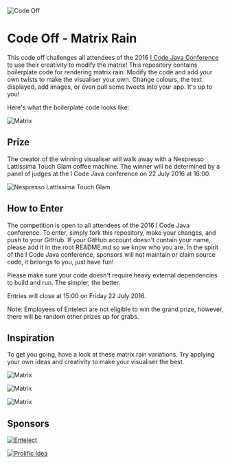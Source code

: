 ![Code Off](http://www.prolificidea.com/assets/img/code_off-logo.png "Code Off")

# Code Off - Matrix Rain
This code off challenges all attendees of the 2016 [I Code Java Conference](http://j-sa.co) to use their creativity to modify the matrix! This repository contains boilerplate code for rendering matrix rain. Modify the code and add your own twists to make the visualiser your own. Change colours, the text displayed, add images, or even pull some tweets into your app. It's up to you!

Here's what the boilerplate code looks like:

![Matrix](https://entelectsourceprodblob.blob.core.windows.net/assets/code-off-javasa-2016/jco1.png)

## Prize
The creator of the winning visualiser will walk away with a Nespresso Lattissima Touch Glam coffee machine.
The winner will be determined by a panel of judges at the I Code Java conference on 22 July 2016 at 16:00.

![Nespresso Lattissima Touch Glam](https://www.nespresso.com/ecom/medias/sys_master/public/10040819187742/M-Main-684x378-1-.jpg)

## How to Enter
The competition is open to all attendees of the 2016 I Code Java conference.
To enter, simply fork this repository, make your changes, and push to your GitHub.
If your GitHub account doesn't contain your name, please add it in the root README.md so we know who you are. In the spirit of the I Code Java conference, sponsors will not maintain or claim source code, it belongs to you, just have fun!

Please make sure your code doesn't require heavy external dependencies to build and run. The simpler, the better.

Entries will close at 15:00 on Friday 22 July 2016.

Note: Employees of Entelect are not eligible to win the grand prize, however, there will be random other prizes up for grabs.

## Inspiration
To get you going, have a look at these matrix rain variations. Try applying your own ideas and creativity to make your visualiser the best.

![Matrix](https://entelectsourceprodblob.blob.core.windows.net/assets/code-off-javasa-2016/jco2.png)

![Matrix](https://entelectsourceprodblob.blob.core.windows.net/assets/code-off-javasa-2016/jco3.png)

![Matrix](https://entelectsourceprodblob.blob.core.windows.net/assets/code-off-javasa-2016/jco4.png)

## Sponsors
[![Entelect](http://cdn.entelectonline.co.za/wm-462416-cmsimages/entelectlogo.jpg)](http://www.entelect.co.za/)

[![Prolific Idea](http://www.prolificidea.com/assets/img/logo-full.png)](http://www.prolificidea.com/)
